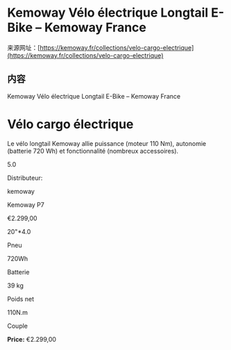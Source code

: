 # Kemoway Vélo électrique Longtail E-Bike – Kemoway France

来源网址：[https://kemoway.fr/collections/velo-cargo-electrique](https://kemoway.fr/collections/velo-cargo-electrique)

## 内容

<link rel="stylesheet" href="/assets/css/markdown.css">

Kemoway Vélo électrique Longtail E-Bike – Kemoway France

# Vélo cargo électrique

Le vélo longtail Kemoway allie puissance (moteur 110 Nm), autonomie (batterie 720 Wh) et fonctionnalité (nombreux accessoires).

5.0

Distributeur:

kemoway

Kemoway P7

€2.299,00

20"*4.0

Pneu

720Wh

Batterie

39 kg

Poids net

110N.m

Couple

**Price:** €2.299,00
